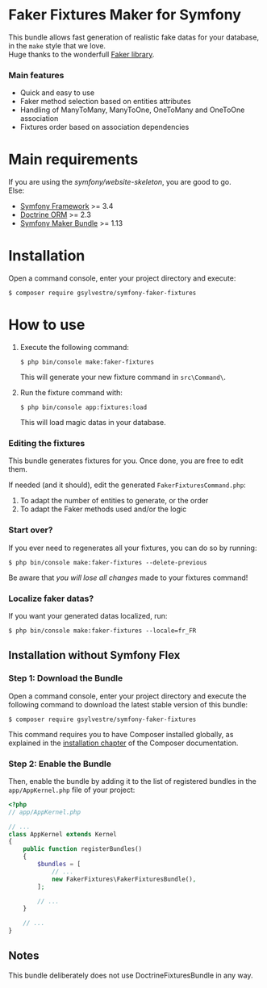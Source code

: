 # Faker Fixtures Maker for Symfony

This bundle allows fast generation of realistic fake datas for your database, in the `make` style that we love.  
Huge thanks to the wonderfull [Faker library](https://github.com/fzaninotto/Faker/).

### Main features

- Quick and easy to use
- Faker method selection based on entities attributes
- Handling of ManyToMany, ManyToOne, OneToMany and OneToOne association
- Fixtures order based on association dependencies

Main requirements
============
If you are using the _symfony/website-skeleton_, you are good to go.  
Else:
- [Symfony Framework](https://github.com/symfony/symfony) >= 3.4
- [Doctrine ORM](https://github.com/doctrine/orm) >= 2.3
- [Symfony Maker Bundle](https://github.com/symfony/maker-bundle) >= 1.13

Installation
============

Open a command console, enter your project directory and execute:

```console
$ composer require gsylvestre/symfony-faker-fixtures
```


How to use
============
1. Execute the following command:
   ```console
   $ php bin/console make:faker-fixtures
   ```
   This will generate your new fixture command in `src\Command\`.

2. Run the fixture command with:
   ```console
   $ php bin/console app:fixtures:load
   ```
   This will load magic datas in your database.

### Editing the fixtures
This bundle generates fixtures for you. Once done, you are free to edit them.

If needed (and it should), edit the generated `FakerFixturesCommand.php`: 

1. To adapt the number of entities to generate, or the order
2. To adapt the Faker methods used and/or the logic

### Start over?
If you ever need to regenerates all your fixtures, you can do so by running: 
```console
$ php bin/console make:faker-fixtures --delete-previous
```
Be aware that *you will lose all changes* made to your fixtures command!

### Localize faker datas?
If you want your generated datas localized, run: 
```console
$ php bin/console make:faker-fixtures --locale=fr_FR
```


Installation without Symfony Flex
----------------------------------------

### Step 1: Download the Bundle

Open a command console, enter your project directory and execute the
following command to download the latest stable version of this bundle:

```console
$ composer require gsylvestre/symfony-faker-fixtures
```

This command requires you to have Composer installed globally, as explained
in the [installation chapter](https://getcomposer.org/doc/00-intro.md)
of the Composer documentation.

### Step 2: Enable the Bundle

Then, enable the bundle by adding it to the list of registered bundles
in the `app/AppKernel.php` file of your project:

```php
<?php
// app/AppKernel.php

// ...
class AppKernel extends Kernel
{
    public function registerBundles()
    {
        $bundles = [
            // ...
            new FakerFixtures\FakerFixturesBundle(),
        ];

        // ...
    }

    // ...
}
```

## Notes
This bundle deliberately does not use DoctrineFixturesBundle in any way.